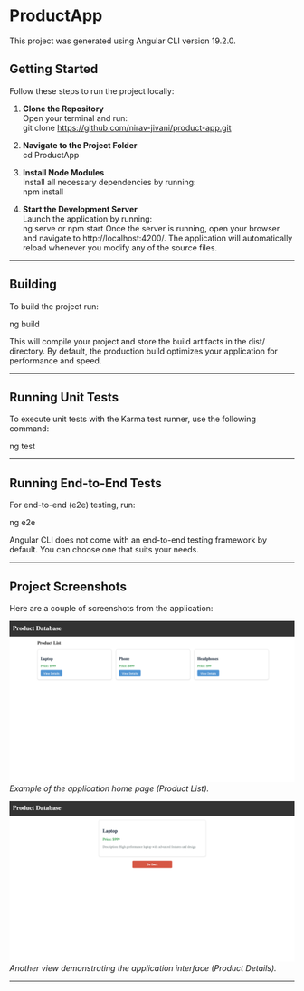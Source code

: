 # ProductApp

This project was generated using Angular CLI version 19.2.0.

## Getting Started

Follow these steps to run the project locally:

1. **Clone the Repository**  
   Open your terminal and run:  
   git clone https://github.com/nirav-jivani/product-app.git

2. **Navigate to the Project Folder**  
   cd ProductApp

3. **Install Node Modules**  
   Install all necessary dependencies by running:  
   npm install

4. **Start the Development Server**  
   Launch the application by running:  
   ng serve or npm start
   Once the server is running, open your browser and navigate to http://localhost:4200/. The application will automatically reload whenever you modify any of the source files.

---

## Building

To build the project run:

ng build

This will compile your project and store the build artifacts in the dist/ directory. By default, the production build optimizes your application for performance and speed.

---

## Running Unit Tests

To execute unit tests with the Karma test runner, use the following command:

ng test

---

## Running End-to-End Tests

For end-to-end (e2e) testing, run:

ng e2e

Angular CLI does not come with an end-to-end testing framework by default. You can choose one that suits your needs.

---

## Project Screenshots

Here are a couple of screenshots from the application:

![Screenshot 1](./src/app/assets/productlist.png)  
*Example of the application home page (Product List).*

![Screenshot 2](./src/app/assets/productdetail.png)  
*Another view demonstrating the application interface (Product Details).*

---